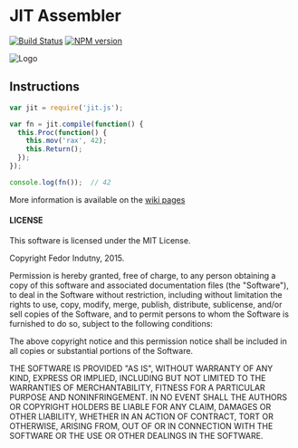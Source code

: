 # JIT Assembler

[![Build Status](https://secure.travis-ci.org/js-js/jit.js.png)](http://travis-ci.org/js-js/jit.js)
[![NPM version](https://badge.fury.io/js/jit.js.svg)](http://badge.fury.io/js/jit.js)

![Logo](https://raw.github.com/indutny/jit.js/master/logo/jit-small.png)

## Instructions

```javascript
var jit = require('jit.js');

var fn = jit.compile(function() {
  this.Proc(function() {
    this.mov('rax', 42);
    this.Return();
  });
});

console.log(fn());  // 42
```

More information is available on the [wiki pages][0]

#### LICENSE

This software is licensed under the MIT License.

Copyright Fedor Indutny, 2015.

Permission is hereby granted, free of charge, to any person obtaining a
copy of this software and associated documentation files (the
"Software"), to deal in the Software without restriction, including
without limitation the rights to use, copy, modify, merge, publish,
distribute, sublicense, and/or sell copies of the Software, and to permit
persons to whom the Software is furnished to do so, subject to the
following conditions:

The above copyright notice and this permission notice shall be included
in all copies or substantial portions of the Software.

THE SOFTWARE IS PROVIDED "AS IS", WITHOUT WARRANTY OF ANY KIND, EXPRESS
OR IMPLIED, INCLUDING BUT NOT LIMITED TO THE WARRANTIES OF
MERCHANTABILITY, FITNESS FOR A PARTICULAR PURPOSE AND NONINFRINGEMENT. IN
NO EVENT SHALL THE AUTHORS OR COPYRIGHT HOLDERS BE LIABLE FOR ANY CLAIM,
DAMAGES OR OTHER LIABILITY, WHETHER IN AN ACTION OF CONTRACT, TORT OR
OTHERWISE, ARISING FROM, OUT OF OR IN CONNECTION WITH THE SOFTWARE OR THE
USE OR OTHER DEALINGS IN THE SOFTWARE.

[0]: https://github.com/js-js/jit.js/wiki
